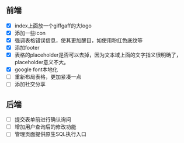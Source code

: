 ## 前端
 - [x] index上面放一个giffgaff的大logo
 - [x] 添加一些icon
 - [x] 强调表格错误信息，使其更加醒目，如使用粉红色底纹等
 - [x] 添加footer
 - [x] 表格的placeholder是否可以去掉，因为文本域上面的文字指义很明确了，placeholder意义不大。
 - [x] google font本地化
 - [ ] 重新布局表格，更加紧凑一点
 - [ ] 添加社交分享

## 后端
 - [ ] 提交表单前进行确认询问
 - [ ] 增加用户查询后的修改功能
 - [ ] 管理页面提供原生SQL执行入口